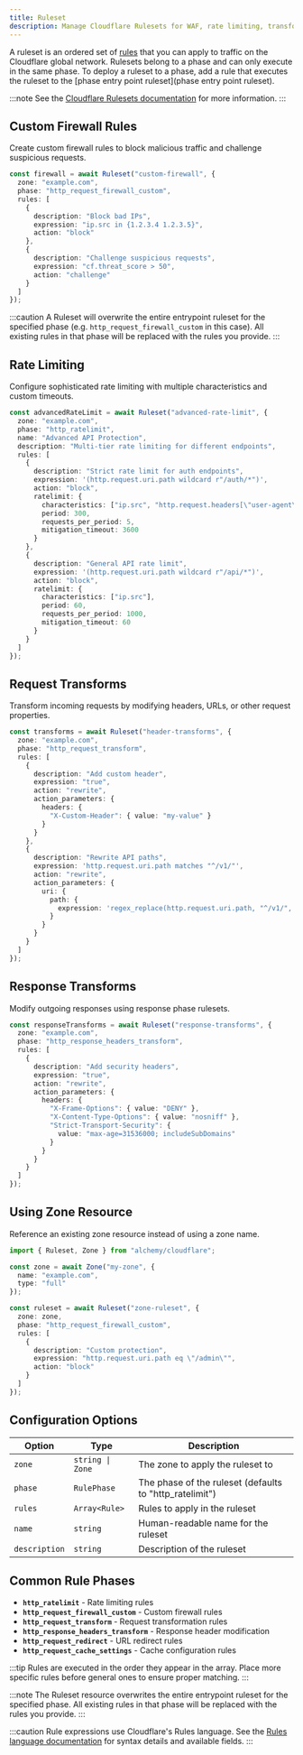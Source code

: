 ```yaml
---
title: Ruleset
description: Manage Cloudflare Rulesets for WAF, rate limiting, transformations, and custom firewall rules using Alchemy.
---
```


A ruleset is an ordered set of [rules](https://developers.cloudflare.com/ruleset-engine/about/rules/) that you can apply to traffic on the Cloudflare global network. Rulesets belong to a phase and can only execute in the same phase. To deploy a ruleset to a phase, add a rule that executes the ruleset to the [phase entry point ruleset](phase entry point ruleset).

:::note
See the [Cloudflare Rulesets documentation](https://developers.cloudflare.com/ruleset-engine/about/rulesets/) for more information.
:::


## Custom Firewall Rules

Create custom firewall rules to block malicious traffic and challenge suspicious requests.

```ts
const firewall = await Ruleset("custom-firewall", {
  zone: "example.com",
  phase: "http_request_firewall_custom",
  rules: [
    {
      description: "Block bad IPs",
      expression: "ip.src in {1.2.3.4 1.2.3.5}",
      action: "block"
    },
    {
      description: "Challenge suspicious requests",
      expression: "cf.threat_score > 50",
      action: "challenge"
    }
  ]
});
```

:::caution
A Ruleset will overwrite the entire entrypoint ruleset for the specified phase (e.g. `http_request_firewall_custom` in this case). All existing rules in that phase will be replaced with the rules you provide.
:::

## Rate Limiting

Configure sophisticated rate limiting with multiple characteristics and custom timeouts.

```ts
const advancedRateLimit = await Ruleset("advanced-rate-limit", {
  zone: "example.com",
  phase: "http_ratelimit",
  name: "Advanced API Protection",
  description: "Multi-tier rate limiting for different endpoints",
  rules: [
    {
      description: "Strict rate limit for auth endpoints",
      expression: '(http.request.uri.path wildcard r"/auth/*")',
      action: "block",
      ratelimit: {
        characteristics: ["ip.src", "http.request.headers[\"user-agent\"]"],
        period: 300,
        requests_per_period: 5,
        mitigation_timeout: 3600
      }
    },
    {
      description: "General API rate limit",
      expression: '(http.request.uri.path wildcard r"/api/*")',
      action: "block",
      ratelimit: {
        characteristics: ["ip.src"],
        period: 60,
        requests_per_period: 1000,
        mitigation_timeout: 60
      }
    }
  ]
});
```

## Request Transforms

Transform incoming requests by modifying headers, URLs, or other request properties.

```ts
const transforms = await Ruleset("header-transforms", {
  zone: "example.com",
  phase: "http_request_transform",
  rules: [
    {
      description: "Add custom header",
      expression: "true",
      action: "rewrite",
      action_parameters: {
        headers: {
          "X-Custom-Header": { value: "my-value" }
        }
      }
    },
    {
      description: "Rewrite API paths",
      expression: 'http.request.uri.path matches "^/v1/"',
      action: "rewrite",
      action_parameters: {
        uri: {
          path: {
            expression: 'regex_replace(http.request.uri.path, "^/v1/", "/api/v1/")'
          }
        }
      }
    }
  ]
});
```


## Response Transforms

Modify outgoing responses using response phase rulesets.

```ts
const responseTransforms = await Ruleset("response-transforms", {
  zone: "example.com",
  phase: "http_response_headers_transform",
  rules: [
    {
      description: "Add security headers",
      expression: "true",
      action: "rewrite",
      action_parameters: {
        headers: {
          "X-Frame-Options": { value: "DENY" },
          "X-Content-Type-Options": { value: "nosniff" },
          "Strict-Transport-Security": { 
            value: "max-age=31536000; includeSubDomains" 
          }
        }
      }
    }
  ]
});
```

## Using Zone Resource

Reference an existing zone resource instead of using a zone name.

```ts
import { Ruleset, Zone } from "alchemy/cloudflare";

const zone = await Zone("my-zone", {
  name: "example.com",
  type: "full"
});

const ruleset = await Ruleset("zone-ruleset", {
  zone: zone,
  phase: "http_request_firewall_custom",
  rules: [
    {
      description: "Custom protection",
      expression: "http.request.uri.path eq \"/admin\"",
      action: "block"
    }
  ]
});
```

## Configuration Options

| Option | Type | Description |
|--------|------|-------------|
| `zone` | `string \| Zone` | The zone to apply the ruleset to |
| `phase` | `RulePhase` | The phase of the ruleset (defaults to "http_ratelimit") |
| `rules` | `Array<Rule>` | Rules to apply in the ruleset |
| `name` | `string` | Human-readable name for the ruleset |
| `description` | `string` | Description of the ruleset |

## Common Rule Phases

- **`http_ratelimit`** - Rate limiting rules
- **`http_request_firewall_custom`** - Custom firewall rules  
- **`http_request_transform`** - Request transformation rules
- **`http_response_headers_transform`** - Response header modification
- **`http_request_redirect`** - URL redirect rules
- **`http_request_cache_settings`** - Cache configuration rules

:::tip
Rules are executed in the order they appear in the array. Place more specific rules before general ones to ensure proper matching.
:::

:::note
The Ruleset resource overwrites the entire entrypoint ruleset for the specified phase. All existing rules in that phase will be replaced with the rules you provide.
:::

:::caution
Rule expressions use Cloudflare's Rules language. See the [Rules language documentation](https://developers.cloudflare.com/ruleset-engine/rules-language/) for syntax details and available fields.
:::
